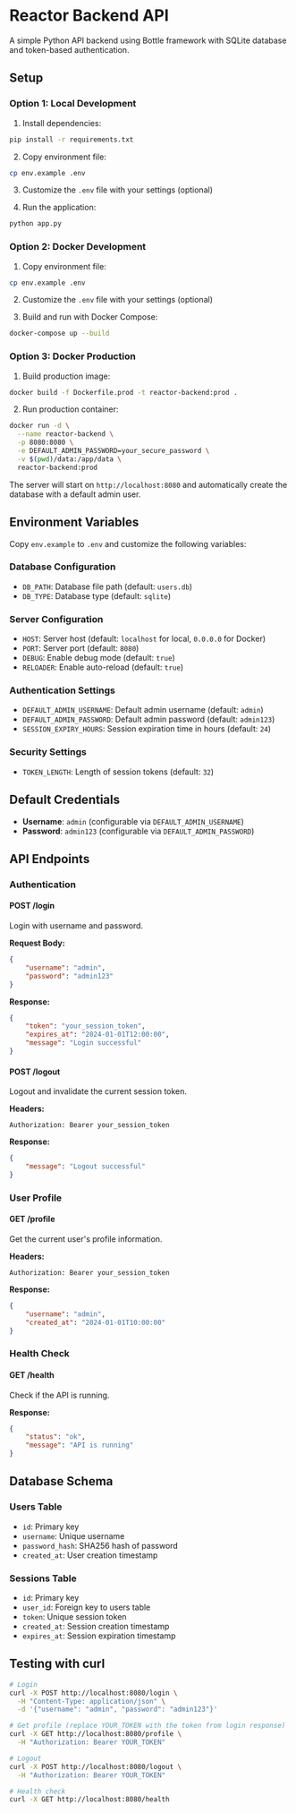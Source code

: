 # Reactor Backend API

A simple Python API backend using Bottle framework with SQLite database and token-based authentication.

## Setup

### Option 1: Local Development

1. Install dependencies:
```bash
pip install -r requirements.txt
```

2. Copy environment file:
```bash
cp env.example .env
```

3. Customize the `.env` file with your settings (optional)

4. Run the application:
```bash
python app.py
```

### Option 2: Docker Development

1. Copy environment file:
```bash
cp env.example .env
```

2. Customize the `.env` file with your settings (optional)

3. Build and run with Docker Compose:
```bash
docker-compose up --build
```

### Option 3: Docker Production

1. Build production image:
```bash
docker build -f Dockerfile.prod -t reactor-backend:prod .
```

2. Run production container:
```bash
docker run -d \
  --name reactor-backend \
  -p 8080:8080 \
  -e DEFAULT_ADMIN_PASSWORD=your_secure_password \
  -v $(pwd)/data:/app/data \
  reactor-backend:prod
```

The server will start on `http://localhost:8080` and automatically create the database with a default admin user.

## Environment Variables

Copy `env.example` to `.env` and customize the following variables:

### Database Configuration
- `DB_PATH`: Database file path (default: `users.db`)
- `DB_TYPE`: Database type (default: `sqlite`)

### Server Configuration
- `HOST`: Server host (default: `localhost` for local, `0.0.0.0` for Docker)
- `PORT`: Server port (default: `8080`)
- `DEBUG`: Enable debug mode (default: `true`)
- `RELOADER`: Enable auto-reload (default: `true`)

### Authentication Settings
- `DEFAULT_ADMIN_USERNAME`: Default admin username (default: `admin`)
- `DEFAULT_ADMIN_PASSWORD`: Default admin password (default: `admin123`)
- `SESSION_EXPIRY_HOURS`: Session expiration time in hours (default: `24`)

### Security Settings
- `TOKEN_LENGTH`: Length of session tokens (default: `32`)

## Default Credentials

- **Username**: `admin` (configurable via `DEFAULT_ADMIN_USERNAME`)
- **Password**: `admin123` (configurable via `DEFAULT_ADMIN_PASSWORD`)

## API Endpoints

### Authentication

#### POST /login
Login with username and password.

**Request Body:**
```json
{
    "username": "admin",
    "password": "admin123"
}
```

**Response:**
```json
{
    "token": "your_session_token",
    "expires_at": "2024-01-01T12:00:00",
    "message": "Login successful"
}
```

#### POST /logout
Logout and invalidate the current session token.

**Headers:**
```
Authorization: Bearer your_session_token
```

**Response:**
```json
{
    "message": "Logout successful"
}
```

### User Profile

#### GET /profile
Get the current user's profile information.

**Headers:**
```
Authorization: Bearer your_session_token
```

**Response:**
```json
{
    "username": "admin",
    "created_at": "2024-01-01T10:00:00"
}
```

### Health Check

#### GET /health
Check if the API is running.

**Response:**
```json
{
    "status": "ok",
    "message": "API is running"
}
```

## Database Schema

### Users Table
- `id`: Primary key
- `username`: Unique username
- `password_hash`: SHA256 hash of password
- `created_at`: User creation timestamp

### Sessions Table
- `id`: Primary key
- `user_id`: Foreign key to users table
- `token`: Unique session token
- `created_at`: Session creation timestamp
- `expires_at`: Session expiration timestamp

## Testing with curl

```bash
# Login
curl -X POST http://localhost:8080/login \
  -H "Content-Type: application/json" \
  -d '{"username": "admin", "password": "admin123"}'

# Get profile (replace YOUR_TOKEN with the token from login response)
curl -X GET http://localhost:8080/profile \
  -H "Authorization: Bearer YOUR_TOKEN"

# Logout
curl -X POST http://localhost:8080/logout \
  -H "Authorization: Bearer YOUR_TOKEN"

# Health check
curl -X GET http://localhost:8080/health
``` 